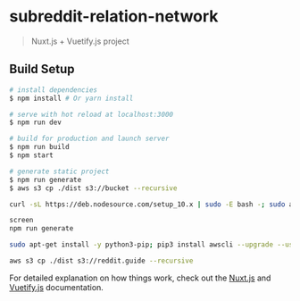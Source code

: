 # subreddit-relation-network

> Nuxt.js + Vuetify.js project

## Build Setup

``` bash
# install dependencies
$ npm install # Or yarn install

# serve with hot reload at localhost:3000
$ npm run dev

# build for production and launch server
$ npm run build
$ npm start

# generate static project
$ npm run generate
$ aws s3 cp ./dist s3://bucket --recursive
```

``` bash
curl -sL https://deb.nodesource.com/setup_10.x | sudo -E bash -; sudo apt-get install -y nodejs; sudo apt-get install -y build-essential; sudo apt-get install git; git clone https://github.com/gbradthompson/subreddit-relation-network.git; cd "./subreddit-relation-network"; npm install;

screen
npm run generate

sudo apt-get install -y python3-pip; pip3 install awscli --upgrade --user;

aws s3 cp ./dist s3://reddit.guide --recursive
```

For detailed explanation on how things work, check out the [Nuxt.js](https://github.com/nuxt/nuxt.js) and [Vuetify.js](https://vuetifyjs.com/) documentation.
